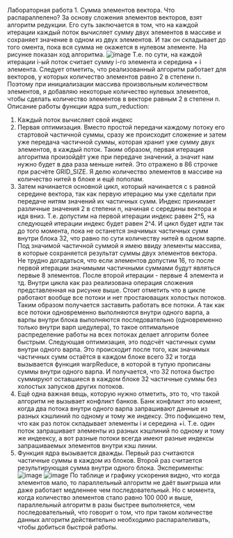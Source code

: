 Лабораторная работа 1. Сумма элементов вектора.
Что распараллелено?
За основу сложения элементов векторов, взят алгоритм редукции. Его суть заключается в том, что на каждой итерации каждый поток вычисляет сумму двух элементов в массиве и сохраняет значение в одном из двух элементов. И так он складывает до того омента, пока вся сумма не окажется в нулевом элементе. На рисунке показан ход алгоритма.
![image](https://user-images.githubusercontent.com/49097229/204143778-08b5a83c-6640-45ae-88b0-b260826314a0.png)
Т.е. по сути, на каждой итерации i-ый поток считает сумму i-го элемента и середина + i элемента. 
Следует отметить, что реализованный алгоритм работает для векторов, у которых количество элементов равно 2 в степени n. Поэтому при инициализации массива произвольным количеством элементов, я добавляю некоторые количество нулевых элементов, чтобы сделать количество элементов в векторе равным 2 в степени n.
Описание работы функции ядра sum_reduction:
1. Каждый поток вычисляет свой индекс
2. Первая оптимизация. Вместо простой передачи каждому потоку его стартовой частичной суммы, сразу же происходит сложение и затем уже передача частичной суммы, которая хранит уже сумму двух элементов, в каждый поток. Таким образом, первая итерация алгоритма произойдёт уже при передаче значений, а значит нам нужно будет в два раза меньше нитей. Это отражено в 86 строчке при расчёте GRID_SIZE. Я делю количество элементов в массиве на количество нитей в блоке и ещё пополам.
3. Затем начинается основной цикл, который начинается с s равной середине вектора, так как первую итерацию мы уже сделали при передаче нитям значений их частичных сумм. Индекс принимает различные значения 2 в степени n, начиная с середины вектора и идя вниз. Т.е. допустим на первой итерации индекс равен 2^5, на следующей итерации индекс будет равен 2^4. И цикл будет идти так до того момента, пока не останется значимых частичных сумм внутри блока 32, что равно по сути количеству нитей в одном варпе. Под значимой частичной суммой я имею ввиду элементы массива, в которые сохраняется результат суммы двух элементов вектора. Не трудно догадаться, что если элементов допустим 16, то после первой итерации значимыми частичными суммами будут являться первые 8 элементов. После второй итерации - первые 4 элемента и тд. Внутри цикла как раз реализована операция сложения представленная на рисунке выше. Стоит отметить что в цикле работают вообще все потоки и нет простаюващих холостых потоков.
Таким образом получается заставить работать все потоки. А так как все потоки одновременно выполняются внутри одного варпа, а варпы внутри блока выполняются последовательно (одновременно только внутри варп шедулера), то такое оптимальное распределение работы на всех потоках делает алгоритм более быстрым.
Следующая оптимизация, это подсчёт частичных сумм внутри одного варпа. Это происходит после того, как значимых частичных сумм остаётся в каждом блоке всего 32 и тогда вызывается функция warpReduce, в которой в тупую прописаны суммы внутри одного варпа. И получается, что 32 потока быстро суммируют оставшиеся в каждом блоке 32 частичные суммы без холостых запусков других потоков.
4. Ещё одна важная вещь, которую нужно отметить, это то, что такой алгоритм не вызывает конфликт банков. Банк конфликт это момент, когда два потока внутри одного варпа запрашивают данные из разных кэшлиний по одному и тому же индексу. Это пофикшено тем, что как раз поток складывает элементы i и середина +i. Т.е. один поток запрашивает элементы из разных кэшлиний по одному и тому же индеексу, а вот разные потоки всегда имеют разные индексы запрашиваемых элементов внутри кэш линии.
5. Функция ядра вызывается дважды. Первый раз считаются частичные суммы в каждом из блоков. Второй раз считается результирующая сумма внутри одного блока.
Эксперименты:
![image](https://user-images.githubusercontent.com/49097229/204149226-aff49100-a2cd-4df4-b0f6-99348a0d06d0.png)
![image](https://user-images.githubusercontent.com/49097229/204149239-ddfe42e9-b5f9-492b-b4ee-18695fae5490.png)
По таблице и графику ускорения видно, что когда элементов мало, то параллельный алгоритм не даёт выигрыша или даже работает медленнее чем последовательный. Но с момента, когда количество элементов стало равно 100 000 и выше, параллельный алгоритм в разы быстрее выполняется, чем последовательный, что говорит о том, что при таком количестве данных алгоритм действительно необходимо распаралеливать, чтобы добиться быстрой работы.
